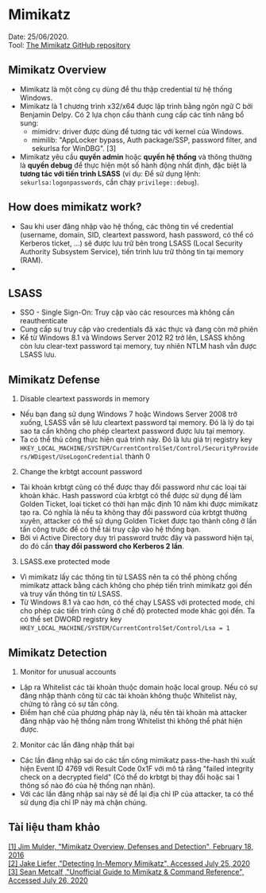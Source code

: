 <!--- The first time writes markdown kindly --->
# Mimikatz
Date: 25/06/2020.</br>
Tool: [The Mimikatz GitHub repository](https://github.com/gentilkiwi/mimikatz)

## Mimikatz Overview
* Mimikatz là một công cụ dùng để thu thập credential từ hệ thống Windows.
* Mimikatz là 1 chương trình x32/x64 được lập trình bằng ngôn ngữ C bởi Benjamin Delpy. Có 2 lựa chọn cấu thành cung cấp các tính năng bổ sung:
  * mimidrv: driver được dùng để tương tác với kernel của Windows.
  * mimilib: "AppLocker bypass, Auth package/SSP, password filter, and sekurlsa for WinDBG". [3]
* Mimikatz yêu cầu **quyền admin** hoặc **quyền hệ thống** và thông thường là **quyền debug** để thực hiện một số hành động nhất định, đặc biệt là **tương tác với tiến trình LSASS** (ví dụ: Để sử dụng lệnh: `sekurlsa:logonpasswords`, cần chạy `privilege::debug`). 

## How does mimikatz work?
* Sau khi user đăng nhập vào hệ thống, các thông tin về credential (username, domain, SID, cleartext password, hash password, có thể có Kerberos ticket, ...) sẽ được lưu trữ bên trong LSASS (Local Security Authority Subsystem Service), tiến trình lưu trữ thông tin tại memory (RAM).
* 

## LSASS
* SSO - Single Sign-On: Truy cập vào các resources mà không cần reauthenticate
* Cung cấp sự truy cập vào credentials đã xác thực và đang còn mở phiên
* Kể từ Windows 8.1 và Windows Server 2012 R2 trở lên, LSASS không còn lưu clear-text password tại memory, tuy nhiên NTLM hash vẫn được LSASS lưu.

## Mimikatz Defense
1.  Disable cleartext passwords in memory
* Nếu bạn đang sử dụng Windows 7 hoặc Windows Server 2008 trở xuống, LSASS vẫn sẽ lưu cleartext password tại memory. Đó là lý do tại sao ta cần không cho phép cleartext password được lưu tại memory.
* Ta có thể thủ công thực hiện quá trình này. Đó là lưu giá trị registry key `HKEY_LOCAL_MACHINE/SYSTEM/CurrentControlSet/Control/SecurityProviders/WDigest/UseLogonCredential` thành 0

2. Change the krbtgt account password
* Tài khoản krbtgt cũng có thể được thay đổi password như các loại tài khoản khác. Hash password của krbtgt có thể được sử dụng để làm Golden Ticket, loại ticket có thời hạn mặc định 10 năm khi được mimikatz tạo ra. Có nghĩa là nếu ta không thay đổi password của krbtgt thường xuyên, attacker có thể sử dụng Golden Ticket được tạo thành công ở lần tấn công trước để có thể tái truy cập vào hệ thống bạn.
* Bởi vì Active Directory duy trì password trước đây và password hiện tại, do đó cần **thay đổi password cho Kerberos 2 lần**.

3. LSASS.exe protected mode
* Vì mimikatz lấy các thông tin từ LSASS nên ta có thể phòng chống mimikatz attack bằng cách không cho phép tiến trình mimikatz gọi đến và truy vấn thông tin từ LSASS.
* Từ Windows 8.1 và cao hơn, có thể chạy LSASS với protected mode, chỉ cho phép các tiến trình cũng ở chế độ protected mode khác gọi đến. Ta có thể set DWORD registry key `HKEY_LOCAL_MACHINE/SYSTEM/CurrentControlSet/Control/Lsa = 1`

## Mimikatz Detection
1.  Monitor for unusual accounts 
* Lập ra Whitelist các tài khoản thuộc domain hoặc local group. Nếu có sự đăng nhập thành công từ các tài khoản không thuộc Whitelist này, chứng tỏ rằng có sự tấn công.
* Điểm hạn chế của phương pháp này là, nếu tên tài khoản mà attacker đăng nhập vào hệ thống nằm trong Whitelist thì không thể phát hiện được.

2. Monitor các lần đăng nhập thất bại
* Các lần đăng nhập sai do các tấn công mimikatz pass-the-hash thì xuất hiện Event ID 4769 với Result Code 0x1F với mô tả rằng "failed integrity check on a decrypted field" (Có thể do krbtgt bị thay đổi hoặc sai 1 thông số nào đó của hệ thống nạn nhân).
* Với các lần đăng nhập sai này sẽ để lại địa chỉ IP của attacker, ta có thể sử dụng địa chỉ IP này mà chặn chúng.

## Tài liệu tham khảo
[[1] Jim Mulder, "Mimikatz Overview, Defenses and Detection", February 18, 2016](https://www.sans.org/reading-room/whitepapers/detection/mimikatz-overview-defenses-detection-36780)</br>
[[2] Jake Liefer ,"Detecting In-Memory Mimikatz", Accessed July 25, 2020](https://securityriskadvisors.com/blog/detecting-in-memory-mimikatz/)
[[3] Sean Metcalf ,"Unofficial Guide to Mimikatz & Command Reference", Accessed July 26, 2020](https://adsecurity.org/?page_id=1821)

